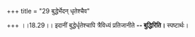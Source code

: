 +++
title = "29 बुद्धेर्भेदन् धृतेश्चैव"

+++
।।18.29।। इदानीं बुद्धेर्धृतेश्चापि त्रैविध्यं प्रतिजानीते **--
बुद्धिरिति।** स्पष्टार्थः।
